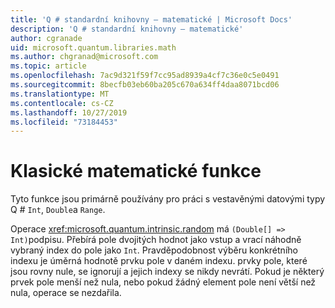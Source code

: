 ```yaml
---
title: 'Q # standardní knihovny – matematické | Microsoft Docs'
description: 'Q # standardní knihovny – matematické'
author: cgranade
uid: microsoft.quantum.libraries.math
ms.author: chgranad@microsoft.com
ms.topic: article
ms.openlocfilehash: 7ac9d321f59f7cc95ad8939a4cf7c36e0c5e0491
ms.sourcegitcommit: 8becfb03eb60ba205c670a634ff4daa8071bcd06
ms.translationtype: MT
ms.contentlocale: cs-CZ
ms.lasthandoff: 10/27/2019
ms.locfileid: "73184453"
---
```

# <a name="classical-mathematical-functions"></a>Klasické matematické funkce #

Tyto funkce jsou primárně používány pro práci s vestavěnými datovými typy Q # `Int`, `Double`a `Range`.

Operace <xref:microsoft.quantum.intrinsic.random> má `(Double[] => Int)`podpisu.
Přebírá pole dvojitých hodnot jako vstup a vrací náhodně vybraný index do pole jako `Int`.
Pravděpodobnost výběru konkrétního indexu je úměrná hodnotě prvku pole v daném indexu. prvky pole, které jsou rovny nule, se ignorují a jejich indexy se nikdy nevrátí.
Pokud je některý prvek pole menší než nula, nebo pokud žádný element pole není větší než nula, operace se nezdařila.
